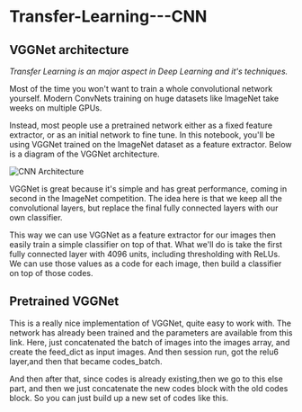 # Transfer-Learning---CNN
## VGGNet architecture
_Transfer Learning is an major aspect in Deep Learning and it's techniques._

Most of the time you won't want to train a whole convolutional network yourself. Modern ConvNets training on huge datasets like ImageNet take weeks on multiple GPUs. 

Instead, most people use a pretrained network either as a fixed feature extractor, or as an initial network to fine tune. In this notebook, you'll be using VGGNet trained on the ImageNet dataset as a feature extractor. Below is a diagram of the VGGNet architecture.

![CNN Architecture](https://github.com/Ratna04priya/Transfer-Learning---CNN/blob/master/assets/cnnarchitecture.jpg)

VGGNet is great because it's simple and has great performance, coming in second in the ImageNet competition. The idea here is that we keep all the convolutional layers, but replace the final fully connected layers with our own classifier. 

This way we can use VGGNet as a feature extractor for our images then easily train a simple classifier on top of that. What we'll do is take the first fully connected layer with 4096 units, including thresholding with ReLUs. We can use those values as a code for each image, then build a classifier on top of those codes.

## Pretrained VGGNet

This is a really nice implementation of VGGNet, quite easy to work with. The network has already been trained and the parameters are available from this link.
Here, just concatenated the batch of images into the images array, and create the feed_dict as input images. And then session run, got the relu6 layer,and then that became codes_batch. 

And then after that, since codes is already existing,then we go to this else part, and then we just concatenate the new codes block with the old codes block.
So you can just build up a new set of codes like this.




